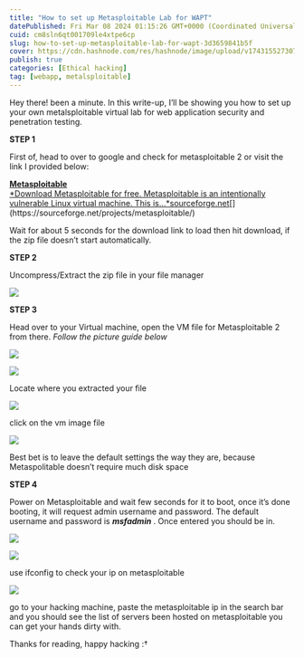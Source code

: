 ```yaml
---
title: "How to set up Metasploitable Lab for WAPT"
datePublished: Fri Mar 08 2024 01:15:26 GMT+0000 (Coordinated Universal Time)
cuid: cm8sln6qt001709le4xtpe6cp
slug: how-to-set-up-metasploitable-lab-for-wapt-3d3659841b5f
cover: https://cdn.hashnode.com/res/hashnode/image/upload/v1743155273070/7f53b5bc-feb6-457a-ba13-3446a1bc6062.jpeg
publish: true
categories: [Ethical hacking]
tag: [webapp, metalsploitable]
---
```


Hey there! been a minute. In this write-up, I’ll be showing you how to set up your own metalsploitable virtual lab for web application security and penetration testing.

**STEP 1**

First of, head to over to google and check for metasploitable 2 or visit the link I provided below:

[**Metasploitable**  
*Download Metasploitable for free. Metasploitable is an intentionally vulnerable Linux virtual machine. This is…*sourceforge.net](https://sourceforge.net/projects/metasploitable/ "https://sourceforge.net/projects/metasploitable/")[](https://sourceforge.net/projects/metasploitable/)

Wait for about 5 seconds for the download link to load then hit download, if the zip file doesn’t start automatically.

**STEP 2**

Uncompress/Extract the zip file in your file manager

![](https://cdn.hashnode.com/res/hashnode/image/upload/v1743155260247/fe45c75d-ce92-4423-8170-adc8be1a6006.jpeg)

**STEP 3**

Head over to your Virtual machine, open the VM file for Metasploitable 2 from there. *Follow the picture guide below*

![](https://cdn.hashnode.com/res/hashnode/image/upload/v1743155261764/4acffaf1-77cb-4a92-a1c1-413785be23e6.jpeg)

![](https://cdn.hashnode.com/res/hashnode/image/upload/v1743155263265/900de9eb-ff4e-420e-b88a-789eaa45d9dc.jpeg)

Locate where you extracted your file

![](https://cdn.hashnode.com/res/hashnode/image/upload/v1743155264530/60b942dc-4443-45bb-88fa-1319812dfbb7.jpeg)

click on the vm image file

![](https://cdn.hashnode.com/res/hashnode/image/upload/v1743155266925/1d6a424a-c5bf-44bf-9932-9616336b8f5b.jpeg)

Best bet is to leave the default settings the way they are, because Metaspolitable doesn’t require much disk space

**STEP 4**

Power on Metasploitable and wait few seconds for it to boot, once it’s done booting, it will request admin username and password. The default username and password is ***msfadmin*** . Once entered you should be in.

![](https://cdn.hashnode.com/res/hashnode/image/upload/v1743155268351/5ce2c535-35a7-453b-9e97-e3a64f1dff68.jpeg)

![](https://cdn.hashnode.com/res/hashnode/image/upload/v1743155269664/0cefe47d-c45b-4082-902d-4d2c73fd76fb.jpeg)

use ifconfig to check your ip on metasploitable

![](https://cdn.hashnode.com/res/hashnode/image/upload/v1743155271378/acdbb45d-0d0d-4544-a05b-c3503ad33f23.jpeg)

go to your hacking machine, paste the metasploitable ip in the search bar and you should see the list of servers been hosted on metasploitable you can get your hands dirty with.

Thanks for reading, happy hacking :†